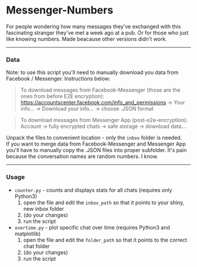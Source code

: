# Messenger-Numbers

For people wondering how many messages they've exchanged with this fascinating stranger they've met a week ago at a pub. Or for those who just like knowing numbers.
Made beacause other versions didn't work.

---
### Data
Note: to use this script you'll need to manually download you data from Facebook / Messenger. Instructions below:

> To download messages from Facebook-Messenger (those are the ones from before E2E encryption): \
> https://accountscenter.facebook.com/info_and_permissions -> Your info... -> Download your info... -> choose .JSON format

> To download messages from Messenger App (post-e2e-encryption): \
> Account -> fully encrypted chats -> safe storage -> download data...

Unpack the  files  to convenient location - only the `inbox` folder is needed. \
If you want to merge data from Facebook-Messenger and Messenger App you'll have to manually copy the .JSON files into proper subfolder. It's pain because the conversation names are random numbers. I know.

---
### Usage

- `counter.py` - counts and displays stats for all chats (requires only Python3)
	1. open the file and edit the `inbox_path` so that it points to your shiny, new inbox folder
	2. (do your changes)
	3. run the script
- `overtime.py` - plot specific chat over time (requires Python3 and matplotlib)
	1. open the file and edit the `folder_path` so that it points to the correct chat folder
	2. (do your changes)
	3. run the script


